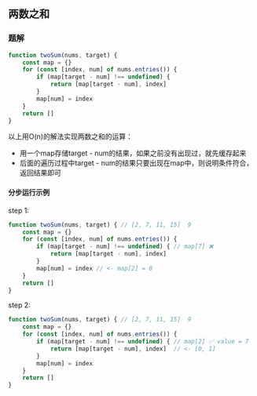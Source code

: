 两数之和
---

### 题解

```javascript
function twoSum(nums, target) {
    const map = {}
    for (const [index, num] of nums.entries()) {
        if (map[target - num] !== undefined) {
            return [map[target - num], index]
        }
        map[num] = index
    }
    return []
}
```
以上用O(n)的解法实现两数之和的运算：

- 用一个map存储target - num的结果，如果之前没有出现过，就先缓存起来
- 后面的遍历过程中target - num的结果只要出现在map中，则说明条件符合，返回结果即可

#### 分步运行示例
step 1:

```javascript
function twoSum(nums, target) { // [2, 7, 11, 15]  9
    const map = {}
    for (const [index, num] of nums.entries()) {
        if (map[target - num] !== undefined) { // map[7] ❌
            return [map[target - num], index]
        }
        map[num] = index // <- map[2] = 0
    }
    return []
}
```

step 2:

```javascript
function twoSum(nums, target) { // [2, 7, 11, 15]  9
    const map = {}
    for (const [index, num] of nums.entries()) {
        if (map[target - num] !== undefined) { // map[2] ✅ value = 7
            return [map[target - num], index]  // <- [0, 1]
        }
        map[num] = index
    }
    return []
}
```